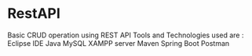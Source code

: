 # RestAPI
Basic CRUD operation using REST API
Tools and Technologies used are :
  Eclipse IDE
  Java
  MySQL
  XAMPP server
  Maven
  Spring Boot
  Postman

